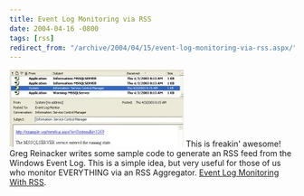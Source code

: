 ```yaml
---
title: Event Log Monitoring via RSS
date: 2004-04-16 -0800
tags: [rss]
redirect_from: "/archive/2004/04/15/event-log-monitoring-via-rss.aspx/"
---
```


![](/images/newsgatorscreenshot.JPG) This is freakin' awesome! Greg
Reinacker writes some sample code to generate an RSS feed from the
Windows Event Log. This is a simple idea, but very useful for those of
us who monitor EVERYTHING via an RSS Aggregator. [Event Log Monitoring
With
RSS](http://www.rassoc.com/gregr/weblog/archive.aspx?post=570 "Event Log Monitoring With RSS").

